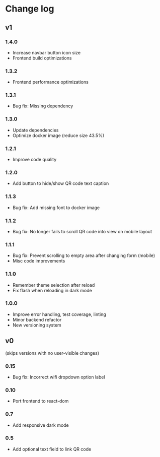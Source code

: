 # Change log

## v1

### 1.4.0

* Increase navbar button icon size
* Frontend build optimizations

### 1.3.2

* Frontend performance optimizations

### 1.3.1

* Bug fix: Missing dependency

### 1.3.0

* Update dependencies
* Optimize docker image (reduce size 43.5%)

### 1.2.1

* Improve code quality

### 1.2.0

* Add button to hide/show QR code text caption

### 1.1.3

* Bug fix: Add missing font to docker image

### 1.1.2

* Bug fix: No longer fails to scroll QR code into view on mobile layout

### 1.1.1

* Bug fix: Prevent scrolling to empty area after changing form (mobile)
* Misc code improvements

### 1.1.0

* Remember theme selection after reload
* Fix flash when reloading in dark mode

### 1.0.0

* Improve error handling, test coverage, linting
* Minor backend refactor
* New versioning system

## v0

(skips versions with no user-visible changes)

### 0.15

* Bug fix: Incorrect wifi dropdown option label

### 0.10

* Port frontend to react-dom

### 0.7

* Add responsive dark mode

### 0.5

* Add optional text field to link QR code
